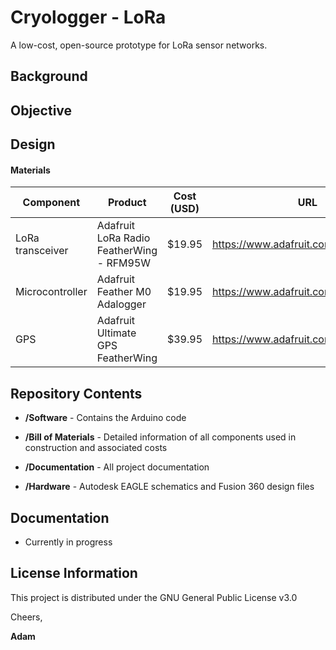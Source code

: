 # Cryologger - LoRa
A low-cost, open-source prototype for LoRa sensor networks.

## Background

## Objective

## Design

#### Materials

| Component | Product | Cost (USD) | URL |
| --- | --- | :---: | --- |
| LoRa transceiver | Adafruit LoRa Radio FeatherWing - RFM95W | $19.95 | https://www.adafruit.com/product/3231 |
| Microcontroller | Adafruit Feather M0 Adalogger | $19.95 | https://www.adafruit.com/product/2796 |
| GPS | Adafruit Ultimate GPS FeatherWing | $39.95 | https://www.adafruit.com/product/3133 |

## Repository Contents

* **/Software** - Contains the Arduino code

* **/Bill of Materials** - Detailed information of all components used in construction and associated costs

* **/Documentation** - All project documentation

* **/Hardware** - Autodesk EAGLE schematics and Fusion 360 design files

## Documentation
* Currently in progress

## License Information
This project is distributed under the GNU General Public License v3.0

Cheers,

**Adam**
